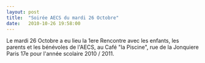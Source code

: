 ```yaml
---
layout: post
title:  "Soirée AECS du mardi 26 Octobre"
date:   2010-10-26 19:58:00
---
```


Le mardi 26 Octobre a eu lieu la 1ere Rencontre avec les enfants, les parents et les bénévoles de l'AECS, au Café "la Piscine", rue de la Jonquiere Paris 17e pour l'année scolaire 2010 / 2011.
